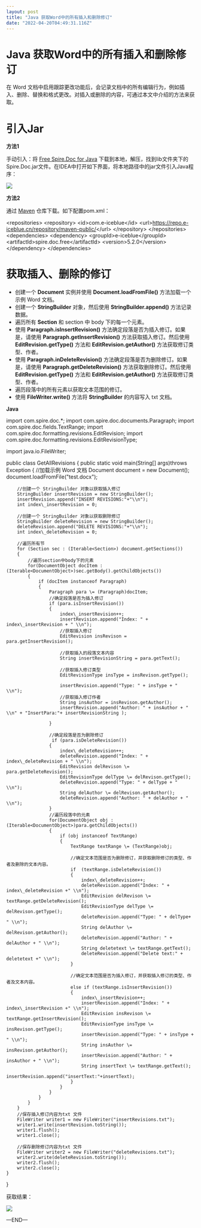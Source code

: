 ```yaml
---
layout: post
title: "Java 获取Word中的所有插入和删除修订"
date: "2022-04-20T04:49:31.116Z"
---
```

Java 获取Word中的所有插入和删除修订
======================

在 Word 文档中启用跟踪更改功能后，会记录文档中的所有编辑行为，例如插入、删除、替换和格式更改。对插入或删除的内容，可通过本文中介绍的方法来获取。

引入Jar
=====

**方法1**

手动引入：将 [Free Spire.Doc for Java](https://www.e-iceblue.cn/Introduce/Free-Spire-Doc-JAVA.html) 下载到本地，解压，找到lib文件夹下的Spire.Doc.jar文件。在IDEA中打开如下界面，将本地路径中的jar文件引入Java程序：

![](https://img2022.cnblogs.com/blog/706090/202204/706090-20220420104036040-706016310.png)

**方法2**

通过 [Maven](http://repo.e-iceblue.cn/#browse/browse:maven-public) 仓库下载。如下配置pom.xml：

<repositories\>
        <repository\>
            <id\>com.e-iceblue</id\>
            <url\>https://repo.e-iceblue.cn/repository/maven-public/</url\>
        </repository\>
    </repositories\>
<dependencies\>
    <dependency\>
        <groupId\>e-iceblue</groupId\>
        <artifactId\>spire.doc.free</artifactId\>
        <version\>5.2.0</version\>
    </dependency\>
</dependencies\>

获取插入、删除的修订
==========

*   创建一个 **Document** 实例并使用 **Document.loadFromFile()** 方法加载一个示例 Word 文档。
*   创建一个 **StringBuilder** 对象，然后使用 **StringBuilder.append()** 方法记录数据。
*   遍历所有 **Section** 和 section 中 body 下的每一个元素。
*   使用 **Paragraph.isInsertRevision()** 方法确定段落是否为插入修订。如果是，请使用 **Paragraph.getInsertRevision()** 方法获取插入修订。然后使用 **EditRevision.getType()** 方法和 **EditRevision.getAuthor()** 方法获取修订类型、作者。
*   使用 **Paragraph.inDeleteRevision()** 方法确定段落是否为删除修订。如果是，请使用 **Paragraph.getDeleteRevision()** 方法获取删除修订。然后使用 **EditRevision.getType()** 方法和 **EditRevision.getAuthor()** 方法获取修订类型、作者。
*   遍历段落中的所有元素以获取文本范围的修订。
*   使用 **FileWriter.write()** 方法将 **StringBuilder** 的内容写入 txt 文档。

**Java**

import com.spire.doc.\*;
import com.spire.doc.documents.Paragraph;
import com.spire.doc.fields.TextRange;
import com.spire.doc.formatting.revisions.EditRevision;
import com.spire.doc.formatting.revisions.EditRevisionType;

import java.io.FileWriter;

public class GetAllRevisions {
    public static void main(String\[\] args)throws Exception {
        //加载示例 Word 文档
        Document document = new Document();
        document.loadFromFile("test.docx");

        //创建一个 StringBuilder 对象以获取插入修订
        StringBuilder insertRevision = new StringBuilder();
        insertRevision.append("INSERT REVISIONS:"+"\\n");
        int index\_insertRevision = 0;

        //创建一个 StringBuilder 对象以获取删除修订
        StringBuilder deleteRevision = new StringBuilder();
        deleteRevision.append("DELETE REVISIONS:"+"\\n");
        int index\_deleteRevision = 0;

        //遍历所有节
        for (Section sec : (Iterable<Section>) document.getSections())
        {
            //遍历section中body下的元素
            for(DocumentObject docItem : (Iterable<DocumentObject>)sec.getBody().getChildObjects())
            {
                if (docItem instanceof Paragraph)
                {
                    Paragraph para \= (Paragraph)docItem;
                    //确定段落是否为插入修订
                    if (para.isInsertRevision())
                    {
                        index\_insertRevision++;
                        insertRevision.append("Index: " + index\_insertRevision + " \\n");
                        //获取插入修订
                        EditRevision insRevison = para.getInsertRevision();

                        //获取插入的段落文本内容
                        String insertRevisionString = para.getText();

                        //获取插入修订类型
                        EditRevisionType insType = insRevison.getType();

                        insertRevision.append("Type: " + insType + " \\n");
                        //获取插入修订作者
                        String insAuthor = insRevison.getAuthor();
                        insertRevision.append("Author: " + insAuthor + " \\n" + "InsertPara:"+ insertRevisionString );

                    }

                    //确定段落是否为删除修订
                     if (para.isDeleteRevision())
                    {
                        index\_deleteRevision++;
                        deleteRevision.append("Index: " + index\_deleteRevision + " \\n");
                        EditRevision delRevison \= para.getDeleteRevision();
                        EditRevisionType delType \= delRevison.getType();
                        deleteRevision.append("Type: " + delType + " \\n");
                        String delAuthor \= delRevison.getAuthor();
                        deleteRevision.append("Author: " + delAuthor + " \\n");
                    }
                    //遍历段落中的元素
                    for(DocumentObject obj : (Iterable<DocumentObject>)para.getChildObjects())
                    {
                        if (obj instanceof TextRange)
                        {
                            TextRange textRange \= (TextRange)obj;

                            //确定文本范围是否为删除修订，并获取删除修订的类型、作者及删除的文本内容。
                            if  (textRange.isDeleteRevision())
                            {
                                index\_deleteRevision++;
                                deleteRevision.append("Index: " + index\_deleteRevision +" \\n");
                                EditRevision delRevison \= textRange.getDeleteRevision();
                                EditRevisionType delType \= delRevison.getType();
                                deleteRevision.append("Type: " + delType+ " \\n");
                                String delAuthor \= delRevison.getAuthor();
                                deleteRevision.append("Author: " + delAuthor + " \\n");
                                String deletetext \= textRange.getText();
                                deleteRevision.append("Delete text:" + deletetext +" \\n");
                            }

                            //确定文本范围是否为插入修订，并获取插入修订的类型、作者及文本内容。
                            else if (textRange.isInsertRevision())
                            {
                                index\_insertRevision++;
                                insertRevision.append("Index: " + index\_insertRevision +" \\n");
                                EditRevision insRevison \= textRange.getInsertRevision();
                                EditRevisionType insType \= insRevison.getType();
                                insertRevision.append("Type: " + insType + " \\n");
                                String insAuthor \= insRevison.getAuthor();
                                insertRevision.append("Author: " + insAuthor + " \\n");
                                String insertText \= textRange.getText();
                                insertRevision.append("insertText:"+insertText);
                            }
                        }
                    }
                }
            }
        }
        //保存插入修订内容为txt 文件
        FileWriter writer1 = new FileWriter("insertRevisions.txt");
        writer1.write(insertRevision.toString());
        writer1.flush();
        writer1.close();

        //保存删除修订内容为txt 文件
        FileWriter writer2 = new FileWriter("deleteRevisions.txt");
        writer2.write(deleteRevision.toString());
        writer2.flush();
        writer2.close();
    }
}

获取结果：

![](https://img2022.cnblogs.com/blog/706090/202204/706090-20220420104346718-240906018.png)

—END—